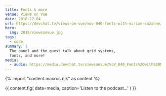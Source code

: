 ```yaml
---
title: Fonts & more
venue: Views on Vue
date: 2018-12-04
url: https://devchat.tv/views-on-vue/vov-040-fonts-with-miriam-suzanne/
hero:
  img: 2018/viewsonvue.jpg
tags:
  - code
summary: |
  The panel and the guest talk about grid systems,
  fonts, and more!
media:
  - audio: https://media.devchat.tv/viewsonvue/VoV_040_Fonts%20with%20Miriam_Suzanne.mp3
---
```

{% import "content.macros.njk" as content %}

{{ content.fig(
  data=media,
  caption='Listen to the podcast…'
) }}
